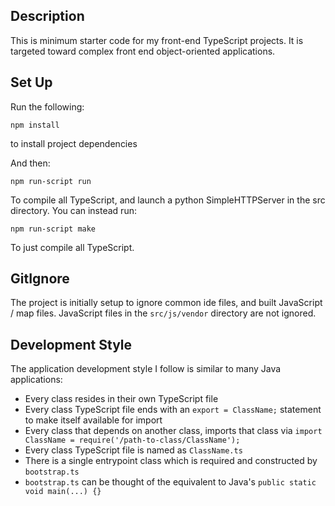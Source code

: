 Description
-----------

This is minimum starter code for my front-end TypeScript projects. It is targeted toward complex front end object-oriented applications.

Set Up
------
Run the following:

`npm install`
  
to install project dependencies

And then:

`npm run-script run`

To compile all TypeScript, and launch a python SimpleHTTPServer in the src directory. You can instead run:

`npm run-script make`

To just compile all TypeScript.

GitIgnore
---------

The project is initially setup to ignore common ide files, and built JavaScript / map files. JavaScript files in the `src/js/vendor` directory are not ignored.

Development Style
-----------------

The application development style I follow is similar to many Java applications:

- Every class resides in their own TypeScript file
- Every class TypeScript file ends with an `export = ClassName;` statement to make itself available for import
- Every class that depends on another class, imports that class via `import ClassName = require('/path-to-class/ClassName');`
- Every class TypeScript file is named as `ClassName.ts`
- There is a single entrypoint class which is required and constructed by `bootstrap.ts`
- `bootstrap.ts` can be thought of the equivalent to Java's `public static void main(...) {}`